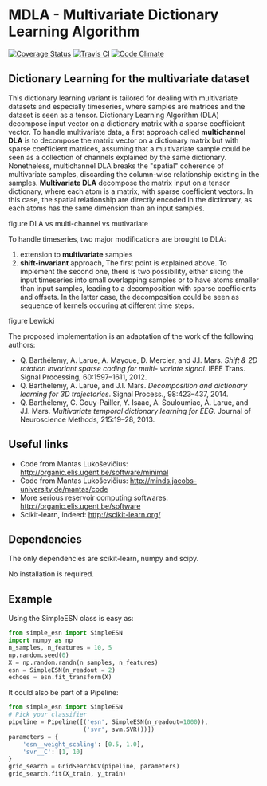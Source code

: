 # MDLA - Multivariate Dictionary Learning Algorithm

[![Coverage Status](https://coveralls.io/repos/sylvchev/mdla/badge.svg?branch=master&service=github)](https://coveralls.io/github/sylvchev/mdla?branch=master)
[![Travis CI](https://travis-ci.org/sylvchev/mdla.svg?branch=master)](https://travis-ci.org/sylvchev/mdla)
[![Code Climate](https://codeclimate.com/github/sylvchev/mdla/badges/gpa.svg)](https://codeclimate.com/github/sylvchev/mdla)

## Dictionary Learning for the multivariate dataset

This dictionary learning variant is tailored for dealing with
multivariate datasets and especially timeseries, where samples are
matrices and the dataset is seen as a tensor.
Dictionary Learning Algorithm (DLA) decompose input vector on
a dictionary matrix with a sparse coefficient vector. To handle
multivariate data, a first approach called **multichannel DLA** is to
decompose the matrix vector on a dictionary matrix but with sparse
coefficient matrices, assuming that a multivariate sample could be
seen as a collection of channels explained by the same dictionary.
Nonetheless, multichannel DLA breaks the "spatial" coherence of
multivariate samples, discarding the column-wise relationship
existing in the samples. **Multivariate DLA** decompose the matrix
input on a tensor dictionary, where each atom is a matrix, with sparse
coefficient vectors. In this case, the spatial relationship are
directly encoded in the dictionary, as each atoms has the same
dimension than an input samples.

figure DLA vs multi-channel vs mutivariate

To handle timeseries, two major modifications are brought to DLA:
1. extension to **multivariate** samples
2. **shift-invariant** approach, 
The first point is explained above.  To implement the second one,
there is two possibility, either slicing the input timeseries into
small overlapping samples or to have atoms smaller than input samples,
leading to a decomposition with sparse coefficients and offsets. In
the latter case, the decomposition could be seen as sequence of
kernels occuring at different time steps.

figure Lewicki

The proposed implementation is an adaptation of the work of the
following authors:
- Q. Barthélemy, A. Larue, A. Mayoue, D. Mercier, and
  J.I. Mars. *Shift & 2D rotation invariant sparse coding for multi-
  variate signal*. IEEE Trans. Signal Processing, 60:1597–1611, 2012.
- Q. Barthélemy, A. Larue, and J.I. Mars. *Decomposition and
  dictionary learning for 3D trajectories*. Signal Process.,
  98:423–437, 2014.
- Q. Barthélemy, C. Gouy-Pailler, Y. Isaac, A. Souloumiac, A. Larue,
  and J.I. Mars. *Multivariate temporal dictionary learning for
  EEG*. Journal of Neuroscience Methods, 215:19–28, 2013.



## Useful links

-   Code from Mantas Lukoševičius: http://organic.elis.ugent.be/software/minimal
-   Code from Mantas Lukoševičius: http://minds.jacobs-university.de/mantas/code
-   More serious reservoir computing softwares: http://organic.elis.ugent.be/software
-   Scikit-learn, indeed: http://scikit-learn.org/

## Dependencies

The only dependencies are scikit-learn, numpy and scipy.

No installation is required.

## Example

Using the SimpleESN class is easy as:

```python
from simple_esn import SimpleESN
import numpy as np
n_samples, n_features = 10, 5
np.random.seed(0)
X = np.random.randn(n_samples, n_features)
esn = SimpleESN(n_readout = 2)
echoes = esn.fit_transform(X)
```

It could also be part of a Pipeline:

```python
from simple_esn import SimpleESN
# Pick your classifier
pipeline = Pipeline([('esn', SimpleESN(n_readout=1000)),
                     ('svr', svm.SVR())])
parameters = {
    'esn__weight_scaling': [0.5, 1.0],
    'svr__C': [1, 10]
}
grid_search = GridSearchCV(pipeline, parameters)
grid_search.fit(X_train, y_train)
```
